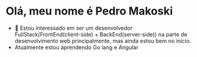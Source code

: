 # Olá, meu nome é Pedro Makoski
- 👀 Estou interessado em ser um desenvolvedor FullStack(FrontEnd(client-side) + BackEnd(server-side)) na parte de desenvolvimento web principalmente, mas ainda estou bem no início.
- Atualmente estou aprendendo Go lang e Angular
  

